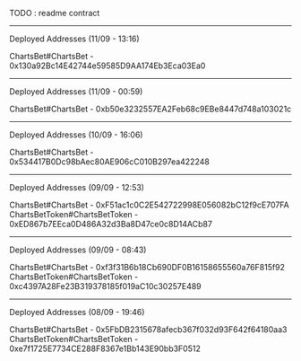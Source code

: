 TODO : readme contract

---

Deployed Addresses (11/09 - 13:16)

ChartsBet#ChartsBet - 0x130a92Bc14E42744e59585D9AA174Eb3Eca03Ea0

---

Deployed Addresses (11/09 - 00:59)

ChartsBet#ChartsBet - 0xb50e3232557EA2Feb68c9EBe8447d748a103021c

---

Deployed Addresses (10/09 - 16:06)

ChartsBet#ChartsBet - 0x534417B0Dc98bAec80AE906cC010B297ea422248

---

Deployed Addresses (09/09 - 12:53)

ChartsBet#ChartsBet - 0xF51ac1c0C2E542722998E056082bC12f9cE707FA
ChartsBetToken#ChartsBetToken - 0xED867b7EEca0D486A32d3Ba8D47ce0c8D14ACb87

---

Deployed Addresses (09/09 - 08:43)

ChartsBet#ChartsBet - 0xf3f31B6b18Cb690DF0B16158655560a76F815f92
ChartsBetToken#ChartsBetToken - 0xc4397A28Fe23B319378185f019aC10c30257E489

---

Deployed Addresses (08/09 - 19:46)

ChartsBet#ChartsBet - 0x5FbDB2315678afecb367f032d93F642f64180aa3
ChartsBetToken#ChartsBetToken - 0xe7f1725E7734CE288F8367e1Bb143E90bb3F0512
